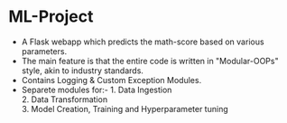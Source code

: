 # ML-Project

- A Flask webapp which predicts the math-score based on various parameters.
- The main feature is that the entire code is written in "Modular-OOPs" style, akin to industry standards.
- Contains Logging & Custom Exception Modules.
- Separete modules for:-
          1. Data Ingestion <br>
          2. Data Transformation <br>
          3. Model Creation, Training and Hyperparameter tuning <br>
